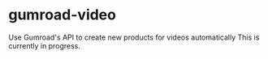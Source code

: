 # gumroad-video
Use Gumroad's API to create new products for videos automatically
This is currently in progress.
